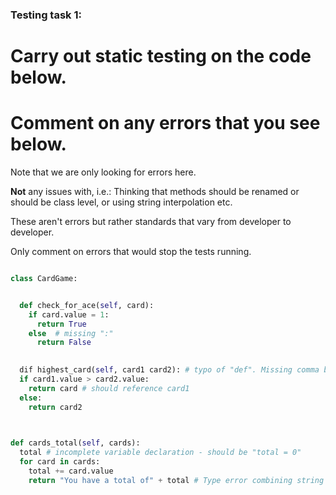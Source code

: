 ### Testing task 1:

# Carry out static testing on the code below.
# Comment on any errors that you see below.

Note that we are only looking for errors here.

**Not** any issues with, i.e.: 
Thinking that methods should be renamed or should be class level, or using string interpolation etc. 

These aren't errors but rather standards that vary from developer to developer. 

Only comment on errors that would stop the tests running.

```python

class CardGame:


  def check_for_ace(self, card):
    if card.value = 1:
      return True
    else  # missing ":"
      return False
   

  dif highest_card(self, card1 card2): # typo of "def". Missing comma between card1 and card2
  if card1.value > card2.value:
    return card # should reference card1
  else:
    return card2
  


def cards_total(self, cards):
  total # incomplete variable declaration - should be "total = 0"
  for card in cards:
    total += card.value
    return "You have a total of" + total # Type error combining string and integer. Should return f string
  
```
